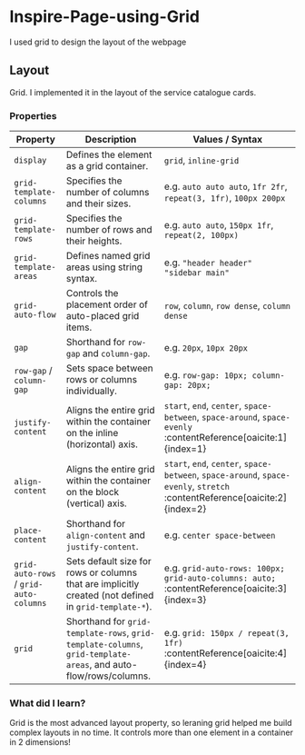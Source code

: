 # Inspire-Page-using-Grid
I used grid to design the layout of the webpage
## Layout
Grid.
I implemented it in the layout of the service catalogue cards.
### Properties
| **Property**                  | **Description**                                                                                                                                       | **Values / Syntax**                                                                                                      |
|-----------------------------|-------------------------------------------------------------------------------------------------------------------------------------------------------|--------------------------------------------------------------------------------------------------------------------------|
| `display`                   | Defines the element as a grid container.                                                                                                             | `grid`, `inline-grid`                                                                                                    |
| `grid-template-columns`     | Specifies the number of columns and their sizes.                                                                                                     | e.g. `auto auto auto`, `1fr 2fr`, `repeat(3, 1fr)`, `100px 200px`                                                         |
| `grid-template-rows`        | Specifies the number of rows and their heights.                                                                                                       | e.g. `auto auto`, `150px 1fr`, `repeat(2, 100px)`                                                                         |
| `grid-template-areas`       | Defines named grid areas using string syntax.                                                                                                        | e.g. `"header header" "sidebar main"`                                                                                     |
| `grid-auto-flow`            | Controls the placement order of auto-placed grid items.                                                                                              | `row`, `column`, `row dense`, `column dense`                                                                             |
| `gap`                       | Shorthand for `row-gap` and `column-gap`.                                                                                                            | e.g. `20px`, `10px 20px`                                                                                                  |
| `row-gap` / `column-gap`    | Sets space between rows or columns individually.                                                                                                     | e.g. `row-gap: 10px; column-gap: 20px;`                                                                                   |
| `justify-content`           | Aligns the entire grid within the container on the inline (horizontal) axis.                                                                         | `start`, `end`, `center`, `space-between`, `space-around`, `space-evenly` :contentReference[oaicite:1]{index=1}             |
| `align-content`             | Aligns the entire grid within the container on the block (vertical) axis.                                                                            | `start`, `end`, `center`, `space-between`, `space-around`, `space-evenly`, `stretch` :contentReference[oaicite:2]{index=2}               |
| `place-content`             | Shorthand for `align-content` and `justify-content`.                                                                                                  | e.g. `center space-between`                                                                                              |
| `grid-auto-rows` / `grid-auto-columns` | Sets default size for rows or columns that are implicitly created (not defined in `grid-template-*`).                                | e.g. `grid-auto-rows: 100px; grid-auto-columns: auto;` :contentReference[oaicite:3]{index=3}                                             |
| `grid`                      | Shorthand for `grid-template-rows`, `grid-template-columns`, `grid-template-areas`, and auto-flow/rows/columns.                                     | e.g. `grid: 150px / repeat(3, 1fr)` :contentReference[oaicite:4]{index=4}                                                   |


### What did I learn?
Grid is the most advanced layout property, so leraning grid helped me build complex layouts in no time. It controls more than one element in a container in 2 dimensions!


